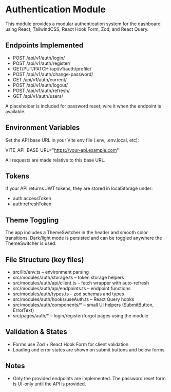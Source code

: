 # Authentication Module

This module provides a modular authentication system for the dashboard using React, TailwindCSS, React Hook Form, Zod, and React Query.

## Endpoints Implemented
- POST /api/v1/auth/login/
- POST /api/v1/auth/register/
- GET/PUT/PATCH /api/v1/auth/profile/
- POST /api/v1/auth/change-password/
- GET /api/v1/auth/current/
- POST /api/v1/auth/logout/
- POST /api/v1/auth/refresh/
- GET /api/v1/auth/users/

A placeholder is included for password reset; wire it when the endpoint is available.

## Environment Variables
Set the API base URL in your Vite env file (.env, .env.local, etc):

VITE_API_BASE_URL="https://your-api.example.com"

All requests are made relative to this base URL.

## Tokens
If your API returns JWT tokens, they are stored in localStorage under:
- auth:accessToken
- auth:refreshToken

## Theme Toggling
The app includes a ThemeSwitcher in the header and smooth color transitions. Dark/light mode is persisted and can be toggled anywhere the ThemeSwitcher is used.

## File Structure (key files)
- src/lib/env.ts – environment parsing
- src/modules/auth/storage.ts – token storage helpers
- src/modules/auth/api/client.ts – fetch wrapper with auto-refresh
- src/modules/auth/api/endpoints.ts – endpoint functions
- src/modules/auth/types.ts – zod schemas and types
- src/modules/auth/hooks/useAuth.ts – React Query hooks
- src/modules/auth/components/* – small UI helpers (SubmitButton, ErrorText)
- src/pages/auth/* – login/register/forgot pages using the module

## Validation & States
- Forms use Zod + React Hook Form for client validation
- Loading and error states are shown on submit buttons and below forms

## Notes
- Only the provided endpoints are implemented. The password reset form is UI-only until the API is provided.
